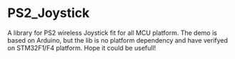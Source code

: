 # PS2_Joystick
A library for PS2 wireless Joystick fit for all MCU platform.
The demo is based on Arduino, but the lib is no platform dependency and have verifyed on STM32F1/F4 platform.
Hope it could be usefull!
